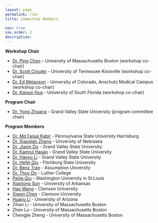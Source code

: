 ```yaml
---
layout: page
permalink: /cm/
title: Committee Members

nav: true
nav_order: 2
description: 
---
```



**Workshop Chair**

- [Dr. Ping Chen](https://www.cs.umb.edu/~pchen/) – University of Massachusetts Boston (workshop co-chair)
- [Dr. Scott Crouter](https://krss.utk.edu/faculty-staff/scott-e-crouter-ph-d/) - University of Tennessee Knoxville (workshop co-chair)
- [Dr. Ed Melanson](https://som.cuanschutz.edu/Profiles/Faculty/Profile/476) - University of Colorado, Anschutz Medical Campus (workshop co-chair)
- [Dr. Kaixun Hua](https://kingsley1989.github.io/) - University of South Florida (workshop co-chair)
  
**Program Chair**

- [Dr. Yong Zhuang](https://yong-zhuang.github.io/) - Grand Valley State University (program committee chair)
  
**Program Members**  
- [Dr. Md Faisal Kabir](https://harrisburg.psu.edu/faculty-and-staff/md-faisal-kabir) - Pennsylvania State University Harrisburg
- [Dr. Xiaoqian Zhang](https://scholar.google.com/citations?user=ia32o1IAAAAJ&hl=en/) - University of Nebraska
- [Dr. Jiaxin Du](https://scholar.google.com/citations?hl=en&user=LvfBANYAAAAJ) - Grand Valley State University
- [Dr. Kamrul Hasan](https://www.gvsu.edu/computing/hasan-kamrul-129.htm) - Grand Valley State University  
- [Dr. Haoyu Li](https://www.gvsu.edu/computing/haoyu-li-161.htm) - Grand Valley State University
- [Dr. Hefei Qiu](https://www.fitchburgstate.edu/academics/faculty-profiles/hefei-qiu) - Fitchburg State University
- [Dr. Benz Tran](https://www.benztran.com/) - Assumption University
- [Dr. Thuy Do](https://www.luther.edu/faculty/thuy-do) - Luther College
- [Peijie Qiu](https://scholar.google.com/citations?user=7HLmlHMAAAAJ&hl=en) - Washington University in St.Louis  
- [Xiaotong Sun](https://scholar.google.com/citations?user=OJ5_lE4AAAAJ&hl=en&oi=sra) - University of Arkansas  
- [Hao Wang](https://scholar.google.com/citations?hl=en&user=sdcnttQAAAAJ) - Clemson University  
- [Xiwen Chen](https://scholar.google.com/citations?hl=en&user=9jKJmcgAAAAJ) - Clemson University
- [Huayu Li](https://scholar.google.com/citations?hl=en&user=J4Guh_EAAAAJ) - University of Arizona
- Zihan Li - University of Massachusetts Boston
- Zhen Lu - University of Massachusetts Boston
- Chengjie Zheng - University of Massachusetts Boston